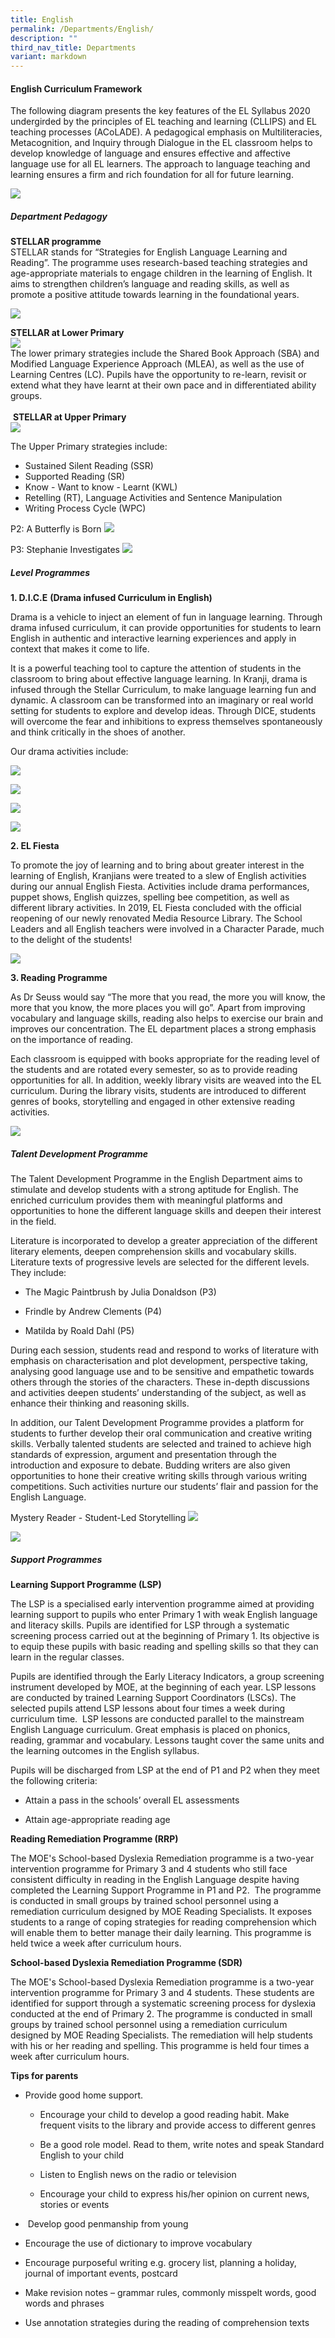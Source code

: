 ```yaml
---
title: English
permalink: /Departments/English/
description: ""
third_nav_title: Departments
variant: markdown
---
```

#### **English Curriculum Framework**

  

The following diagram presents the key features of the EL Syllabus 2020 undergirded by the principles of EL teaching and learning (CLLIPS) and EL teaching processes (ACoLADE). A pedagogical emphasis on Multiliteracies, Metacognition, and Inquiry through Dialogue in the EL classroom helps to develop knowledge of language and ensures effective and affective language use for all EL learners. The approach to language teaching and learning ensures a firm and rich foundation for all for future learning. 

![](/images/Our%20Curriculum/Departments/English/E1.png)
##### **Department Pedagogy**

  
**STELLAR programme**  
STELLAR stands for “Strategies for English Language Learning and Reading”. The programme uses research-based teaching strategies and age-appropriate materials to engage children in the learning of English. It aims to strengthen children’s language and reading skills, as well as promote a positive attitude towards learning in the foundational years.  

![](/images/Our%20Curriculum/Departments/English/E2.png)

  
**STELLAR at Lower Primary**    
![](/images/Our%20Curriculum/Departments/English/E3.png)  
The lower primary strategies include the Shared Book Approach (SBA) and Modified Language Experience Approach (MLEA), as well as the use of Learning Centres (LC). Pupils have the opportunity to re-learn, revisit or extend what they have learnt at their own pace and in differentiated ability groups.  
   
 **STELLAR at Upper Primary**    
![](/images/Our%20Curriculum/Departments/English/E4.png)

The Upper Primary strategies include:  

* Sustained Silent Reading (SSR)
* Supported Reading (SR)
* Know - Want to know - Learnt (KWL)
* Retelling (RT), Language Activities and Sentence Manipulation
* Writing Process Cycle (WPC)

P2: A Butterfly is Born
![](/images/Our%20Curriculum/Departments/English/EL_2.png)

P3: Stephanie Investigates
![](/images/Our%20Curriculum/Departments/English/EL_1.png)





  

##### **Level Programmes**

**1\. D.I.C.E** **(Drama infused Curriculum in English)**

Drama is a vehicle to inject an element of fun in language learning. Through drama infused curriculum, it can provide opportunities for students to learn English in authentic and interactive learning experiences and apply in context that makes it come to life.  

It is a powerful teaching tool to capture the attention of students in the classroom to bring about effective language learning. In Kranji, drama is infused through the Stellar Curriculum, to make language learning fun and dynamic. A classroom can be transformed into an imaginary or real world setting for students to explore and develop ideas. Through DICE, students will overcome the fear and inhibitions to express themselves spontaneously and think critically in the shoes of another.  

Our drama activities include: 

![](/images/Our%20Curriculum/Departments/English/English_Drama_1_2023.png)

![](/images/Our%20Curriculum/Departments/English/English_Drama_2_2023.png)

![](/images/Our%20Curriculum/Departments/English/English_Drama_3_2023.png)

![](/images/Our%20Curriculum/Departments/English/English_Drama_4_2023.png)


**2\. EL Fiesta**  

To promote the joy of learning and to bring about greater interest in the learning of English, Kranjians were treated to a slew of English activities during our annual English Fiesta. Activities include drama performances, puppet shows, English quizzes, spelling bee competition, as well as different library activities. In 2019, EL Fiesta concluded with the official reopening of our newly renovated Media Resource Library. The School Leaders and all English teachers were involved in a Character Parade, much to the delight of the students!  

![](/images/Our%20Curriculum/Departments/English/E11.jpg)

**3\. Reading Programme**

As Dr Seuss would say “The more that you read, the more you will know, the more that you know, the more places you will go”. Apart from improving vocabulary and language skills, reading also helps to exercise our brain and improves our concentration. The EL department places a strong emphasis on the importance of reading.

Each classroom is equipped with books appropriate for the reading level of the students and are rotated every semester, so as to provide reading opportunities for all. In addition, weekly library visits are weaved into the EL curriculum. During the library visits, students are introduced to different genres of books, storytelling and engaged in other extensive reading activities.

![](/images/Our%20Curriculum/Departments/English/El_3.png)


##### **Talent Development Programme**

  

The Talent Development Programme in the English Department aims to stimulate and develop students with a strong aptitude for English. The enriched curriculum provides them with meaningful platforms and opportunities to hone the different language skills and deepen their interest in the field.  

Literature is incorporated to develop a greater appreciation of the different literary elements, deepen comprehension skills and vocabulary skills. Literature texts of progressive levels are selected for the different levels. They include:

* The Magic Paintbrush by Julia Donaldson (P3)

* Frindle by Andrew Clements (P4)

* Matilda by Roald Dahl (P5)

During each session, students read and respond to works of literature with emphasis on characterisation and plot development, perspective taking, analysing good language use and to be sensitive and empathetic towards others through the stories of the characters. These in-depth discussions and activities deepen students’ understanding of the subject, as well as enhance their thinking and reasoning skills. 

In addition, our Talent Development Programme provides a platform for students to further develop their oral communication and creative writing skills. Verbally talented students are selected and trained to achieve high standards of expression, argument and presentation through the introduction and exposure to debate. Budding writers are also given opportunities to hone their creative writing skills through various writing competitions. Such activities nurture our students’ flair and passion for the English Language.

Mystery Reader - Student-Led Storytelling
![](/images/Our%20Curriculum/Departments/English/English_talent_1_2024.png)

![](/images/Our%20Curriculum/Departments/English/English_talent_2_2024.png)


##### **Support Programmes**  

**Learning Support Programme (LSP)**  

The LSP is a specialised early intervention programme aimed at providing learning support to pupils who enter Primary 1 with weak English language and literacy skills. Pupils are identified for LSP through a systematic screening process carried out at the beginning of Primary 1. Its objective is to equip these pupils with basic reading and spelling skills so that they can learn in the regular classes.

Pupils are identified through the Early Literacy Indicators, a group screening instrument developed by MOE, at the beginning of each year. LSP lessons are conducted by trained Learning Support Coordinators (LSCs). The selected pupils attend LSP lessons about four times a week during curriculum time.  LSP lessons are conducted parallel to the mainstream English Language curriculum. Great emphasis is placed on phonics, reading, grammar and vocabulary. Lessons taught cover the same units and the learning outcomes in the English syllabus.

Pupils will be discharged from LSP at the end of P1 and P2 when they meet the following criteria:

* Attain a pass in the schools’ overall EL  assessments
    
* Attain age-appropriate reading age    

**Reading Remediation Programme (RRP)**

The MOE's School-based Dyslexia Remediation programme is a two-year intervention programme for Primary 3 and 4 students who still face consistent difficulty in reading in the English Language despite having completed the Learning Support Programme in P1 and P2.  The programme is conducted in small groups by trained school personnel using a remediation curriculum designed by MOE Reading Specialists. It exposes students to a range of coping strategies for reading comprehension which will enable them to better manage their daily learning. This programme is held twice a week after curriculum hours.

**School-based Dyslexia Remediation Programme (SDR)**

The MOE's School-based Dyslexia Remediation programme is a two-year intervention programme for Primary 3 and 4 students. These students are identified for support through a systematic screening process for dyslexia conducted at the end of Primary 2. The programme is conducted in small groups by trained school personnel using a remediation curriculum designed by MOE Reading Specialists. The remediation will help students with his or her reading and spelling. This programme is held four times a week after curriculum hours. 

**Tips for parents**

* Provide good home support.
	- Encourage your child to develop a good reading habit. Make frequent visits to the library and provide access to different genres  

	- Be a good role model. Read to them, write notes and speak Standard English to your child

	- Listen to English news on the radio or television

	- Encourage your child to express his/her opinion on current news, stories or events

*   Develop good penmanship from young

* Encourage the use of dictionary to improve vocabulary

* Encourage purposeful writing e.g. grocery list, planning a holiday, journal of important events, postcard

* Make revision notes – grammar rules, commonly misspelt words, good words and phrases

* Use annotation strategies during the reading of comprehension texts